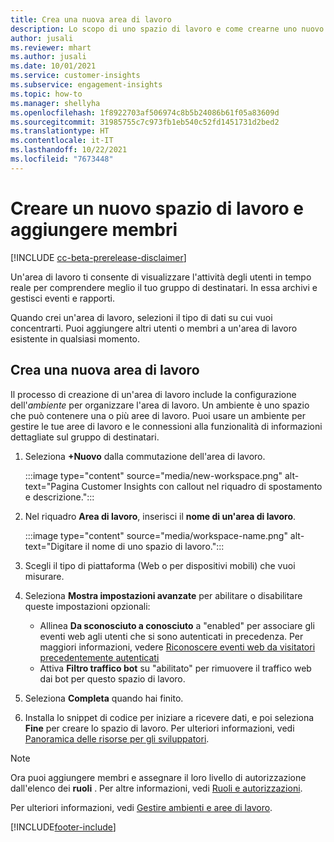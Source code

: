 ```yaml
---
title: Crea una nuova area di lavoro
description: Lo scopo di uno spazio di lavoro e come crearne uno nuovo.
author: jusali
ms.reviewer: mhart
ms.author: jusali
ms.date: 10/01/2021
ms.service: customer-insights
ms.subservice: engagement-insights
ms.topic: how-to
ms.manager: shellyha
ms.openlocfilehash: 1f8922703af506974c8b5b24086b61f05a83609d
ms.sourcegitcommit: 31985755c7c973fb1eb540c52fd1451731d2bed2
ms.translationtype: HT
ms.contentlocale: it-IT
ms.lasthandoff: 10/22/2021
ms.locfileid: "7673448"
---
```

# <a name="create-a-new-workspace-and-add-members"></a>Creare un nuovo spazio di lavoro e aggiungere membri

[!INCLUDE [cc-beta-prerelease-disclaimer](includes/cc-beta-prerelease-disclaimer.md)]

Un'area di lavoro ti consente di visualizzare l'attività degli utenti in tempo reale per comprendere meglio il tuo gruppo di destinatari. In essa archivi e gestisci eventi e rapporti.

Quando crei un'area di lavoro, selezioni il tipo di dati su cui vuoi concentrarti. Puoi aggiungere altri utenti o membri a un'area di lavoro esistente in qualsiasi momento. 

## <a name="create-a-new-workspace"></a>Crea una nuova area di lavoro

Il processo di creazione di un'area di lavoro include la configurazione dell'*ambiente* per organizzare l'area di lavoro. Un ambiente è uno spazio che può contenere una o più aree di lavoro. Puoi usare un ambiente per gestire le tue aree di lavoro e le connessioni alla funzionalità di informazioni dettagliate sul gruppo di destinatari.

1. Seleziona **+Nuovo** dalla commutazione dell'area di lavoro.

   :::image type="content" source="media/new-workspace.png" alt-text="Pagina Customer Insights con callout nel riquadro di spostamento e descrizione.":::

1. Nel riquadro **Area di lavoro**, inserisci il **nome di un'area di lavoro**.

   :::image type="content" source="media/workspace-name.png" alt-text="Digitare il nome di uno spazio di lavoro.":::

1. Scegli il tipo di piattaforma (Web o per dispositivi mobili) che vuoi misurare.

1. Seleziona **Mostra impostazioni avanzate** per abilitare o disabilitare queste impostazioni opzionali:

   - Allinea **Da sconosciuto a conosciuto** a "enabled" per associare gli eventi web agli utenti che si sono autenticati in precedenza. Per maggiori informazioni, vedere [Riconoscere eventi web da visitatori precedentemente autenticati](unknown-to-known.md)
   - Attiva **Filtro traffico bot** su "abilitato" per rimuovere il traffico web dai bot per questo spazio di lavoro. 

1. Seleziona **Completa** quando hai finito. 

1. Installa lo snippet di codice per iniziare a ricevere dati, e poi seleziona **Fine** per creare lo spazio di lavoro. Per ulteriori informazioni, vedi [Panoramica delle risorse per gli sviluppatori](developer-resources.md).

> [!NOTE]
> Ora puoi aggiungere membri e assegnare il loro livello di autorizzazione dall'elenco dei **ruoli** . Per altre informazioni, vedi [Ruoli e autorizzazioni](user-roles.md). 

Per ulteriori informazioni, vedi [Gestire ambienti e aree di lavoro](manage-environments-workspaces.md).


[!INCLUDE[footer-include](../includes/footer-banner.md)]

